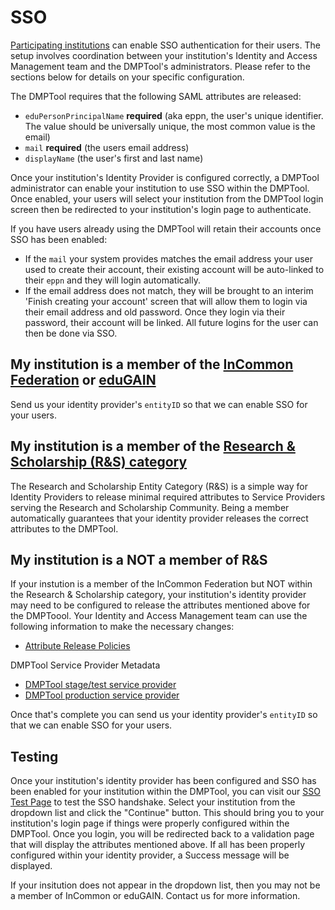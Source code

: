 # SSO

[Participating institutions](https://dmptool.org/about_us) can enable SSO authentication for their users. The setup involves coordination between your institution's Identity and Access Management team and the DMPTool's administrators. Please refer to the sections below for details on your specific configuration.

The DMPTool requires that the following SAML attributes are released:
- `eduPersonPrincipalName` **required** (aka eppn, the user's unique identifier. The value should be universally unique, the most common value is the email)
- `mail` **required** (the users email address)
- `displayName` (the user's first and last name)

Once your institution's Identity Provider is configured correctly, a DMPTool administrator can enable your institution to use SSO within the DMPTool. Once enabled, your users will select your institution from the DMPTool login screen then be redirected to your institution's login page to authenticate.

If you have users already using the DMPTool will retain their accounts once SSO has been enabled:
- If the `mail` your system provides matches the email address your user used to create their account, their existing account will be auto-linked to their `eppn` and they will login automatically.
- If the email address does not match, they will be brought to an interim 'Finish creating your account' screen that will allow them to login via their email address and old password. Once they login via their password, their account will be linked. All future logins for the user can then be done via SSO.

## My institution is a member of the [InCommon Federation](https://www.incommon.org/) or [eduGAIN](https://technical.edugain.org/metadata)

Send us your identity provider's `entityID` so that we can enable SSO for your users.

## My institution is a member of the [Research & Scholarship (R&S) category](https://refeds.org/research-and-scholarship)
The Research and Scholarship Entity Category (R&S) is a simple way for Identity Providers to release minimal required attributes to Service Providers serving the Research and Scholarship Community.  Being a member automatically guarantees that your identity provider releases the correct attributes to the DMPTool.  

## My institution is a NOT a member of R&S

If your instution is a member of the InCommon Federation but NOT within the Research & Scholarship category, your institution's identity provider may need to be configured to release the attributes mentioned above for the DMPToool.  Your Identity and Access Management team can use the following information to make the necessary changes:
- [Attribute Release Policies](https://github.com/CDLUC3/dmptool/blob/main/docs/sso/dmptool_attribute_release.xml)

DMPTool Service Provider Metadata
- [DMPTool stage/test service provider](https://github.com/CDLUC3/dmptool/blob/main/docs/sso/dmp-stage_metadata.xml)
- [DMPTool production service provider](https://github.com/CDLUC3/dmptool/blob/main/docs/sso/dmp_metadata.xml)

Once that's complete you can send us your identity provider's `entityID` so that we can enable SSO for your users.

## Testing

Once your institution's identity provider has been configured and SSO has been enabled for your institution within the DMPTool, you can visit our [SSO Test Page](https://dmptool-stg.cdlib.org/cgi-bin/PrintShibInfo.pl) to test the SSO handshake. Select your institution from the dropdown list and click the "Continue" button. This should bring you to your institution's login page if things were properly configured within the DMPTool. Once you login, you will be redirected back to a validation page that will display the attributes mentioned above.  If all has been properly configured within your identity provider, a Success message will be displayed.

If your insitution does not appear in the dropdown list, then you may not be a member of InCommon or eduGAIN. Contact us for more information.
